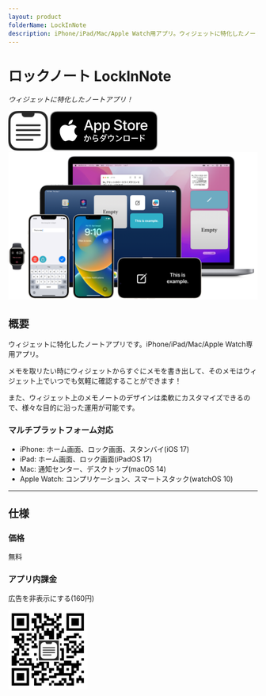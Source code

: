 ```yaml
---
layout: product
folderName: LockInNote
description: iPhone/iPad/Mac/Apple Watch用アプリ。ウィジェットに特化したノートアプリ
---
```


ロックノート LockInNote
=======================
_ウィジェットに特化したノートアプリ！_

<img src="icon.png" width="80">

<a href="https://apps.apple.com/app/id1644879340" target="blank">
  <img src="appstore_badge.svg">
</a>

<img src="top1200w.png" width="600">

概要
----------
ウィジェットに特化したノートアプリです。iPhone/iPad/Mac/Apple Watch専用アプリ。

メモを取リたい時にウィジェットからすぐにメモを書き出して、そのメモはウィジェット上でいつでも気軽に確認することができます！

また、ウィジェット上のメモノートのデザインは柔軟にカスタマイズできるので、様々な目的に沿った運用が可能です。


### マルチプラットフォーム対応
- iPhone: ホーム画面、ロック画面、スタンバイ(iOS 17)
- iPad: ホーム画面、ロック画面(iPadOS 17)
- Mac: 通知センター、デスクトップ(macOS 14)
- Apple Watch: コンプリケーション、スマートスタック(watchOS 10)

* * *

仕様
-------
### 価格
無料

### アプリ内課金
広告を非表示にする(160円)

<a href="https://apps.apple.com/app/id1644879340" target="blank">
  <img src="qr-code.jpg" width="160">
</a>
